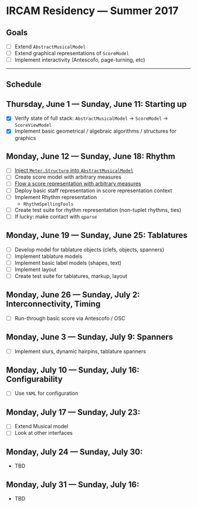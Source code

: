 # IRCAM Residency — Summer 2017

## Goals

- [ ] Extend `AbstractMusicalModel`
- [ ] Extend graphical representations of `ScoreModel`
- [ ] Implement interactivity (Antescofo, page-turning, etc)

---
  
## Schedule
  
## Thursday, June 1 — Sunday, June 11: Starting up
- [x] Verify state of full stack: `AbstractMusicalModel` -> `ScoreModel` -> `ScoreViewModel`
- [x] Implement basic geometrical / algebraic algorithms / structures for graphics

## Monday, June 12 — Sunday, June 18: Rhythm
- [ ] [Inject `Meter.Structure` into `AbstractMusicalModel`](https://github.com/dn-m/AbstractMusicalModel/issues/14)
- [ ] Create score model with arbitrary measures
- [ ] [Flow a score representation with arbitrary measures](https://github.com/dn-m/ScoreViewLayer/issues/1)
- [ ] Deploy basic staff representation in score representation context
- [ ] Implement Rhythm representation
  - `RhythmSpellingTools`
- [ ] Create test suite for rhythm representation (non-tuplet rhythms, ties)
- [ ] If lucky: make contact with `qparse`

## Monday, June 19 — Sunday, June 25: Tablatures
- [ ] Develop model for tablature objects (clefs, objects, spanners)
- [ ] Implement tablature models
- [ ] Implement basic label models (shapes, text)
- [ ] Implement layout
- [ ] Create test suite for tablatures, markup, layout

## Monday, June 26 — Sunday, July 2: Interconnectivity, Timing
- [ ] Run-through basic score via Antescofo / OSC

## Monday, June 3 — Sunday, July 9: Spanners
- [ ] Implement slurs, dynamic hairpins, tablature spanners

## Monday, July 10 — Sunday, July 16: Configurability
- [ ] Use `YAML` for configuration

## Monday, July 17 — Sunday, July 23:
- [ ] Extend Musical model
- [ ] Look at other interfaces

## Monday, July 24 — Sunday, July 30:
- TBD

## Monday, July 31 — Sunday, July 16:
- TBD
